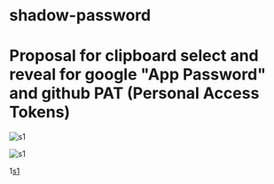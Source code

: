 # shadow-password

# Proposal for clipboard select and reveal for google "App Password" and github PAT (Personal Access Tokens)

![s1](https://raw.githubusercontent.com/c4pt000/shadow-password/main/github-fuzz-clipboard-select-pass.reveal.png)


![s1](https://raw.githubusercontent.com/c4pt000/shadow-password/main/google-password-shadow.png)



1[s1](https://raw.githubusercontent.com/c4pt000/GITHUB.COM-GOOGLE.com-shadow-password/main/GREP-through-repos-search-text-keywords.png)
